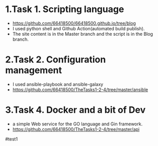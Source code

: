 # 1.Task 1. Scripting language
* https://github.com/66418500/66418500.github.io/tree/blog
* I used python shell and Github Action(automated build publish).
* The site content is in the Master branch and the script is in the Blog branch.
# 2.Task 2. Configuration management
* I used ansible-playbook and ansible-galaxy
* https://github.com/66418500/TheTasks1-2-4/tree/master/ansible
# 3.Task 4. Docker and a bit of Dev
* a simple Web service for the GO language and Gin framework.
* https://github.com/66418500/TheTasks1-2-4/tree/master/api

#test1
